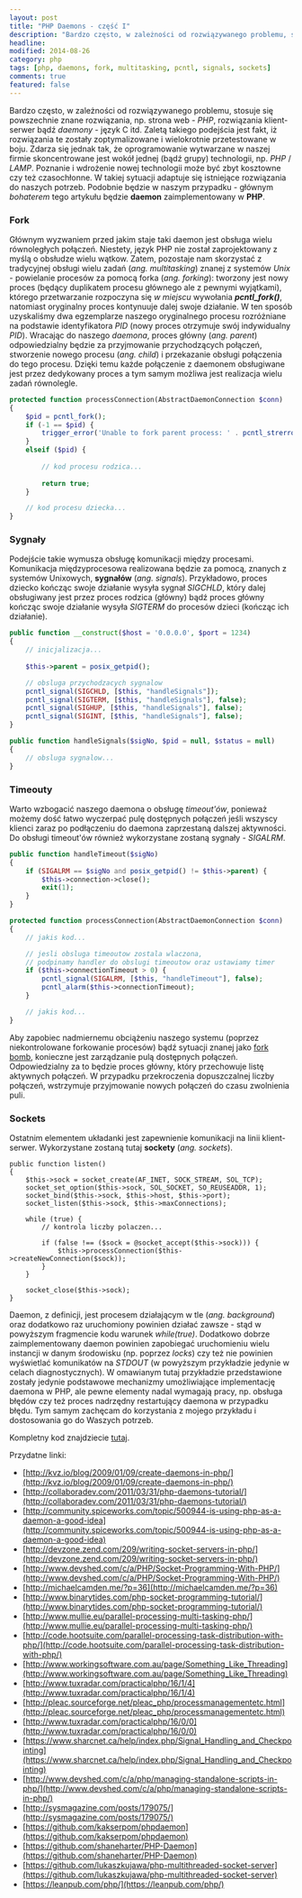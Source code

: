 ```yaml
---
layout: post
title: "PHP Daemons - część I"
description: "Bardzo często, w zależności od rozwiązywanego problemu, stosuje się powszechnie znane rozwiązania, np. strona web - PHP, rozwiązania klient-serwer bądź daemony - język C itd. Zaletą takiego podejścia jest fakt, iż rozwiązania te zostały zoptymalizowane i wielokrotnie przetestowane w boju. Zdarza się jednak tak, że oprogramowanie wytwarzane w naszej firmie..."
headline: 
modified: 2014-08-26
category: php
tags: [php, daemons, fork, multitasking, pcntl, signals, sockets]
comments: true
featured: false
---
```


Bardzo często, w zależności od rozwiązywanego problemu, stosuje się powszechnie znane rozwiązania, np. strona web - *PHP*, rozwiązania klient-serwer bądź *daemony* - język C itd. Zaletą takiego podejścia jest fakt, iż rozwiązania te zostały zoptymalizowane i wielokrotnie przetestowane w boju. Zdarza się jednak tak, że oprogramowanie wytwarzane w naszej firmie skoncentrowane jest wokół jednej (bądź grupy) technologii, np. *PHP* / *LAMP*. Poznanie i wdrożenie nowej technologii może być zbyt kosztowne czy też czasochłonne. W takiej sytuacji adaptuje się istniejące rozwiązania do naszych potrzeb. Podobnie będzie w naszym przypadku - głównym *bohaterem* tego artykułu będzie **daemon** zaimplementowany w **PHP**.

### Fork

Głównym wyzwaniem przed jakim staje taki daemon jest obsługa wielu równoległych połączeń. Niestety, język PHP nie został zaprojektowany z myślą o obsłudze wielu wątkow. Zatem, pozostaje nam skorzystać z tradycyjnej obsługi wielu zadań (*ang. multitasking*) znanej z systemów *Unix* - powielanie procesów za pomocą forka (*ang. forking*): tworzony jest nowy proces (będący duplikatem procesu głównego ale z pewnymi wyjątkami), którego przetwarzanie rozpoczyna się *w miejscu* wywołania ***pcntl_fork()***, natomiast oryginalny proces kontynuuje dalej swoje działanie. W ten sposób uzyskaliśmy dwa egzemplarze naszego oryginalnego procesu rozróżniane na podstawie identyfikatora *PID* (nowy proces otrzymuje swój indywidualny *PID*). Wracając do naszego *daemona*, proces główny (*ang. parent*) odpowiedzialny będzie za przyjmowanie przychodzących połączeń, stworzenie nowego procesu (*ang. child*) i przekazanie obsługi połączenia do tego procesu. Dzięki temu każde połączenie z daemonem obsługiwane jest przez dedykowany proces a tym samym możliwa jest realizacja wielu zadań równolegle.

``` php
protected function processConnection(AbstractDaemonConnection $conn)
{
    $pid = pcntl_fork();
    if (-1 == $pid) {
        trigger_error('Unable to fork parent process: ' . pcntl_strerror(pcntl_get_last_error()), E_USER_ERROR);
    }
    elseif ($pid) {
        
        // kod procesu rodzica...
		
        return true;
    }

    // kod procesu dziecka...
} 
```

### Sygnały

Podejście takie wymusza obsługę komunikacji między procesami. Komunikacja międzyprocesowa realizowana będzie za pomocą, znanych z systemów Unixowych, **sygnałów** (*ang. signals*). Przykładowo, proces dziecko kończąc swoje działanie wysyła sygnał *SIGCHLD*, który dalej obsługiwany jest przez proces rodzica (główny) bądź proces główny kończąc swoje działanie wysyła *SIGTERM* do procesów dzieci (kończąc ich działanie).

``` php
public function __construct($host = '0.0.0.0', $port = 1234)
{
    // inicjalizacja...
    
    $this->parent = posix_getpid();

    // obsluga przychodzacych sygnalow
    pcntl_signal(SIGCHLD, [$this, "handleSignals"]);
    pcntl_signal(SIGTERM, [$this, "handleSignals"], false);
    pcntl_signal(SIGHUP, [$this, "handleSignals"], false);
    pcntl_signal(SIGINT, [$this, "handleSignals"], false);
}

public function handleSignals($sigNo, $pid = null, $status = null)
{
    // obsluga sygnalow...
}
```

### Timeouty

Warto wzbogacić naszego daemona o obsługę *timeout'ów*, ponieważ możemy dość łatwo wyczerpać pulę dostępnych połączeń jeśli wszyscy klienci zaraz po podłączeniu do daemona zaprzestaną dalszej aktywności. Do obsługi timeout'ów również wykorzystane zostaną sygnały - *SIGALRM*.

``` php
public function handleTimeout($sigNo)
{
    if (SIGALRM == $sigNo and posix_getpid() != $this->parent) {
        $this->connection->close();
        exit(1);
    }
}

protected function processConnection(AbstractDaemonConnection $conn)
{
    // jakis kod...

    // jesli obsluga timeoutow zostala wlaczona,
    // podpinamy handler do obslugi timeoutow oraz ustawiamy timer
    if ($this->connectionTimeout > 0) {
        pcntl_signal(SIGALRM, [$this, "handleTimeout"], false);
        pcntl_alarm($this->connectionTimeout);
    }

    // jakis kod...
} 
```

Aby zapobiec nadmiernemu obciążeniu naszego systemu (poprzez niekontrolowane forkowanie procesów) bądź sytuacji znanej jako [fork bomb](http://en.wikipedia.org/wiki/Fork_bomb), konieczne jest zarządzanie pulą dostępnych połączeń. Odpowiedzialny za to będzie proces główny, który przechowuje listę aktywnych połączeń. W przypadku przekroczenia dopuszczalnej liczby połączeń, wstrzymuje przyjmowanie nowych połączeń do czasu zwolnienia puli.

### Sockets

Ostatnim elementem układanki jest zapewnienie komunikacji na linii klient-serwer. Wykorzystane zostaną tutaj **sockety** (*ang. sockets*).

``` phph
public function listen()
{
    $this->sock = socket_create(AF_INET, SOCK_STREAM, SOL_TCP);
    socket_set_option($this->sock, SOL_SOCKET, SO_REUSEADDR, 1);
    socket_bind($this->sock, $this->host, $this->port);
    socket_listen($this->sock, $this->maxConnections);

    while (true) {
        // kontrola liczby polaczen...

        if (false !== ($sock = @socket_accept($this->sock))) {
            $this->processConnection($this->createNewConnection($sock));
        }
    }

    socket_close($this->sock);
} 
```

Daemon, z definicji, jest procesem działającym w tle (*ang. background*) oraz dodatkowo raz uruchomiony powinien działać zawsze - stąd w powyższym fragmencie kodu warunek *while(true)*. Dodatkowo dobrze zaimplementowany daemon powinien zapobiegać uruchomieniu wielu instancji w danym środowisku (np. poprzez *locks*) czy też nie powinien wyświetlać komunikatów na *STDOUT* (w powyższym przykładzie jedynie w celach diagnostycznych). W omawianym tutaj przykładzie przedstawione zostały jedynie podstawowe mechanizmy umożliwiające implementację daemona w PHP, ale pewne elementy nadal wymagają pracy, np. obsługa błędów czy też proces nadrzędny restartujący daemona w przypadku błędu. Tym samym zachęcam do korzystania z mojego przykładu i dostosowania go do Waszych potrzeb.

Kompletny kod znajdziecie [tutaj](https://github.com/tswiackiewicz/SimpleForkDaemon).

Przydatne linki:

* [http://kvz.io/blog/2009/01/09/create-daemons-in-php/](http://kvz.io/blog/2009/01/09/create-daemons-in-php/)
* [http://collaboradev.com/2011/03/31/php-daemons-tutorial/](http://collaboradev.com/2011/03/31/php-daemons-tutorial/)
* [http://community.spiceworks.com/topic/500944-is-using-php-as-a-daemon-a-good-idea](http://community.spiceworks.com/topic/500944-is-using-php-as-a-daemon-a-good-idea)
* [http://devzone.zend.com/209/writing-socket-servers-in-php/](http://devzone.zend.com/209/writing-socket-servers-in-php/)
* [http://www.devshed.com/c/a/PHP/Socket-Programming-With-PHP/](http://www.devshed.com/c/a/PHP/Socket-Programming-With-PHP/)
* [http://michaelcamden.me/?p=36](http://michaelcamden.me/?p=36)
* [http://www.binarytides.com/php-socket-programming-tutorial/](http://www.binarytides.com/php-socket-programming-tutorial/)
* [http://www.mullie.eu/parallel-processing-multi-tasking-php/](http://www.mullie.eu/parallel-processing-multi-tasking-php/)
* [http://code.hootsuite.com/parallel-processing-task-distribution-with-php/](http://code.hootsuite.com/parallel-processing-task-distribution-with-php/)
* [http://www.workingsoftware.com.au/page/Something_Like_Threading](http://www.workingsoftware.com.au/page/Something_Like_Threading)
* [http://www.tuxradar.com/practicalphp/16/1/4](http://www.tuxradar.com/practicalphp/16/1/4)
* [http://pleac.sourceforge.net/pleac_php/processmanagementetc.html](http://pleac.sourceforge.net/pleac_php/processmanagementetc.html)
* [http://www.tuxradar.com/practicalphp/16/0/0](http://www.tuxradar.com/practicalphp/16/0/0)
* [https://www.sharcnet.ca/help/index.php/Signal_Handling_and_Checkpointing](https://www.sharcnet.ca/help/index.php/Signal_Handling_and_Checkpointing)
* [http://www.devshed.com/c/a/php/managing-standalone-scripts-in-php/](http://www.devshed.com/c/a/php/managing-standalone-scripts-in-php/)
* [http://sysmagazine.com/posts/179075/](http://sysmagazine.com/posts/179075/)
* [https://github.com/kakserpom/phpdaemon](https://github.com/kakserpom/phpdaemon)
* [https://github.com/shaneharter/PHP-Daemon](https://github.com/shaneharter/PHP-Daemon)
* [https://github.com/lukaszkujawa/php-multithreaded-socket-server](https://github.com/lukaszkujawa/php-multithreaded-socket-server)
* [https://leanpub.com/php/](https://leanpub.com/php/)

